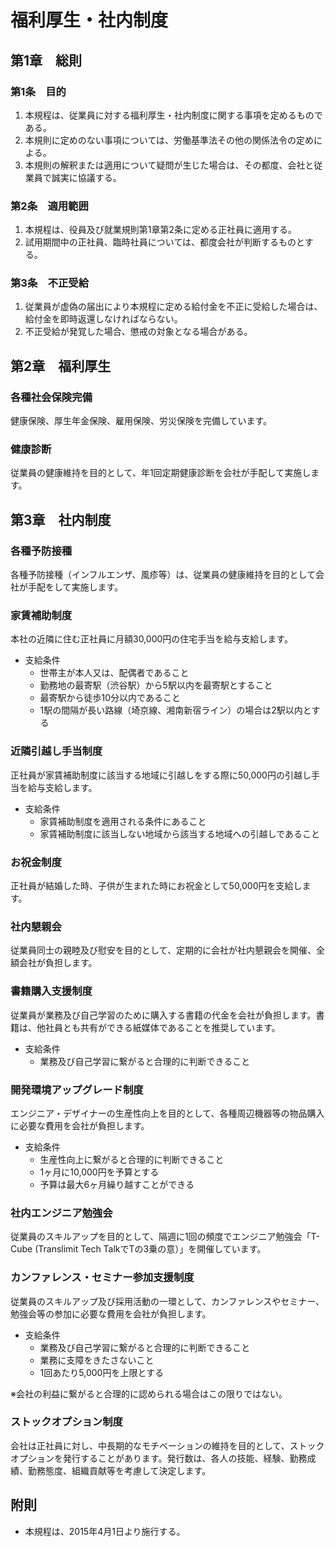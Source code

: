 # 福利厚生・社内制度

## 第1章　総則

### 第1条　目的

1. 本規程は、従業員に対する福利厚生・社内制度に関する事項を定めるものである。
2. 本規則に定めのない事項については、労働基準法その他の関係法令の定めによる。
3. 本規則の解釈または適用について疑問が生じた場合は、その都度、会社と従業員で誠実に協議する。

### 第2条　適用範囲

1. 本規程は、役員及び就業規則第1章第2条に定める正社員に適用する。
2. 試用期間中の正社員、臨時社員については、都度会社が判断するものとする。

### 第3条　不正受給

1. 従業員が虚偽の届出により本規程に定める給付金を不正に受給した場合は、給付金を即時返還しなければならない。
2. 不正受給が発覚した場合、懲戒の対象となる場合がある。

## 第2章　福利厚生

### 各種社会保険完備

健康保険、厚生年金保険、雇用保険、労災保険を完備しています。

### 健康診断

従業員の健康維持を目的として、年1回定期健康診断を会社が手配して実施します。

## 第3章　社内制度

### 各種予防接種

各種予防接種（インフルエンザ、風疹等）は、従業員の健康維持を目的として会社が手配をして実施します。

### 家賃補助制度

本社の近隣に住む正社員に月額30,000円の住宅手当を給与支給します。

* 支給条件
	* 世帯主が本人又は、配偶者であること
	* 勤務地の最寄駅（渋谷駅）から5駅以内を最寄駅とすること
	* 最寄駅から徒歩10分以内であること
	* 1駅の間隔が長い路線（埼京線、湘南新宿ライン）の場合は2駅以内とする

### 近隣引越し手当制度

正社員が家賃補助制度に該当する地域に引越しをする際に50,000円の引越し手当を給与支給します。

* 支給条件
	* 家賃補助制度を適用される条件にあること
	* 家賃補助制度に該当しない地域から該当する地域への引越しであること

### お祝金制度

正社員が結婚した時、子供が生まれた時にお祝金として50,000円を支給します。

### 社内懇親会

従業員同士の親睦及び慰安を目的として、定期的に会社が社内懇親会を開催、全額会社が負担します。

### 書籍購入支援制度

従業員が業務及び自己学習のために購入する書籍の代金を会社が負担します。書籍は、他社員とも共有ができる紙媒体であることを推奨しています。

* 支給条件
	* 業務及び自己学習に繋がると合理的に判断できること

### 開発環境アップグレード制度

エンジニア・デザイナーの生産性向上を目的として、各種周辺機器等の物品購入に必要な費用を会社が負担します。

* 支給条件
	* 生産性向上に繋がると合理的に判断できること
	* 1ヶ月に10,000円を予算とする
	* 予算は最大6ヶ月繰り越すことができる

### 社内エンジニア勉強会

従業員のスキルアップを目的として、隔週に1回の頻度でエンジニア勉強会「T-Cube (Translimit Tech TalkでTの3乗の意）」を開催しています。

### カンファレンス・セミナー参加支援制度

従業員のスキルアップ及び採用活動の一環として、カンファレンスやセミナー、勉強会等の参加に必要な費用を会社が負担します。

* 支給条件
	* 業務及び自己学習に繋がると合理的に判断できること
	* 業務に支障をきたさないこと
	* 1回あたり5,000円を上限とする

※会社の利益に繋がると合理的に認められる場合はこの限りではない。

### ストックオプション制度

会社は正社員に対し、中長期的なモチベーションの維持を目的として、ストックオプションを発行することがあります。発行数は、各人の技能、経験、勤務成績、勤務態度、組織貢献等を考慮して決定します。

## 附則

* 本規程は、2015年4月1日より施行する。
